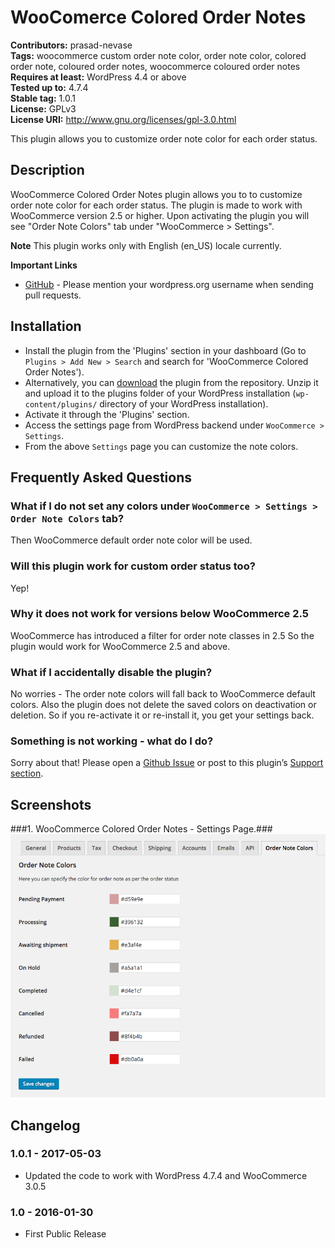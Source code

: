 # WooComerce Colored Order Notes #
**Contributors:** prasad-nevase  
**Tags:** woocommerce custom order note color, order note color, colored order note, coloured order notes, woocommerce coloured order notes  
**Requires at least:** WordPress 4.4 or above  
**Tested up to:** 4.7.4  
**Stable tag:** 1.0.1  
**License:** GPLv3  
**License URI:** http://www.gnu.org/licenses/gpl-3.0.html  

This plugin allows you to customize order note color for each order status.

## Description ##

WooCommerce Colored Order Notes plugin allows you to to customize order note color for each order status. The plugin is made to work with WooCommerce version 2.5 or higher. Upon activating the plugin you will see "Order Note Colors" tab under "WooCommerce > Settings".

**Note**
This plugin works only with English (en_US) locale currently.

**Important Links**

* [GitHub](https://github.com/ItsMePN/colored-order-notes-for-woocommerce) - Please mention your wordpress.org username when sending pull requests.

## Installation ##

* Install the plugin from the 'Plugins' section in your dashboard (Go to `Plugins > Add New > Search` and search for 'WooCommerce Colored Order Notes').
* Alternatively, you can [download](http://downloads.wordpress.org/plugin/colored-order-notes-for-woocommerce.zip "Download WooCommerce Colored Order Notes") the plugin from the repository. Unzip it and upload it to the plugins folder of your WordPress installation (`wp-content/plugins/` directory of your WordPress installation).
* Activate it through the 'Plugins' section.
* Access the settings page from WordPress backend under `WooCommerce > Settings`.
* From the above `Settings` page you can customize the note colors.

## Frequently Asked Questions ##

### What if I do not set any colors under `WooCommerce > Settings > Order Note Colors` tab? ###
Then WooCommerce default order note color will be used.

### Will this plugin work for custom order status too? ###
Yep!

### Why it does not work for versions below WooCommerce 2.5 ###
WooCommerce has introduced a filter for order note classes in 2.5 So the plugin would work for WooCommerce 2.5 and above.

### What if I accidentally disable the plugin? ###
No worries - The order note colors will fall back to WooCommerce default colors. Also the plugin does not delete the saved colors on deactivation or deletion. So if you re-activate it or re-install it, you get your settings back.

### Something is not working - what do I do? ###
Sorry about that! Please open a [Github Issue](https://github.com/ItsMePN/colored-order-notes-for-woocommerce/issues) or post to this plugin’s [Support section](https://wordpress.org/support/plugin/colored-order-notes-for-woocommerce).


## Screenshots ##

###1. WooCommerce Colored Order Notes - Settings Page.###
![WooCommerce Colored Order Notes - Settings Page](https://github.com/ItsMePN/colored-order-notes-for-woocommerce/blob/master/assets/screenshot-1.png)


## Changelog ##

### 1.0.1 - 2017-05-03 ###
* Updated the code to work with WordPress 4.7.4 and WooCommerce 3.0.5

### 1.0 - 2016-01-30 ###
* First Public Release
